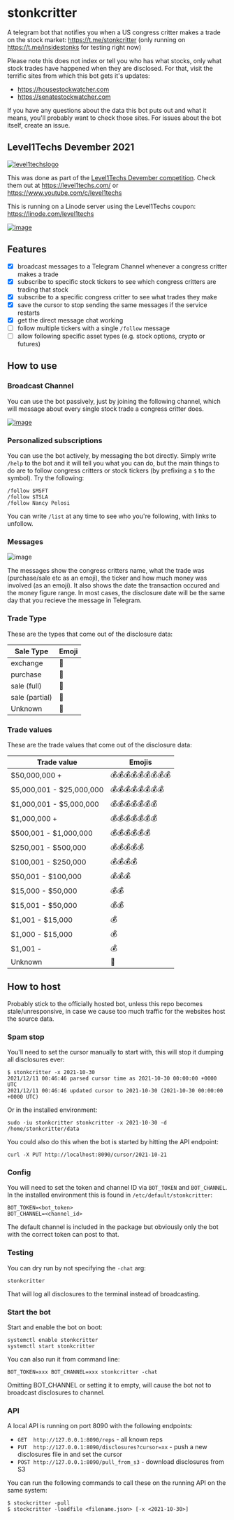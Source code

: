 # stonkcritter

A telegram bot that notifies you when a US congress critter makes a trade on the stock market: https://t.me/stonkcritter (only running on https://t.me/insidestonks for testing right now)

Please note this does not index or tell you who has what stocks, only what stock trades have happened when they are disclosed.  For that, visit the terrific sites from which this bot gets it's updates:

* https://housestockwatcher.com
* https://senatestockwatcher.com

If you have any questions about the data this bot puts out and what it means, you'll probably want to check those sites.  For issues about the bot itself, create an issue.

## Level1Techs Devember 2021

[![level1techslogo](https://level1techs.com/sites/all/themes/l1/img/black-logo.png)](https://level1techs.com/)

This was done as part of the [Level1Techs Devember competition](https://forum.level1techs.com/t/official-devember-2021-welcome/177940).  Check them out at https://level1techs.com/ or https://www.youtube.com/c/level1techs

This is running on a Linode server using the Level1Techs coupon: https://linode.com/level1techs

[![image](https://user-images.githubusercontent.com/4642414/145663935-ca14c03f-c80f-4eaf-9dd4-141049720076.png)](https://linode.com/level1techs
)

## Features

- [x] broadcast messages to a Telegram Channel whenever a congress critter makes a trade
- [x] subscribe to specific stock tickers to see which congress critters are trading that stock
- [x] subscribe to a specific congress critter to see what trades they make
- [x] save the cursor to stop sending the same messages if the service restarts
- [x] get the direct message chat working
- [ ] follow multiple tickers with a single `/follow` message
- [ ] allow following specific asset types (e.g. stock options, crypto or futures)

## How to use

### Broadcast Channel

You can use the bot passively, just by joining the following channel, which will message about every single stock trade a congress critter does.

[![image](https://user-images.githubusercontent.com/4642414/145662011-826cf4a2-457e-4d4b-b806-7897b00991a5.png)](https://t.me/stonkcritter)

### Personalized subscriptions

You can use the bot actively, by messaging the bot directly.  Simply write `/help` to the bot and it will tell you what you can do, but the main
things to do are to follow congress critters or stock tickers (by prefixing a `$` to the symbol).  Try the following:

    /follow $MSFT
    /follow $TSLA
    /follow Nancy Pelosi

You can write `/list` at any time to see who you're following, with links to unfollow.

### Messages

![image](https://user-images.githubusercontent.com/4642414/145661696-f2f222b4-5ece-4107-a6c3-6251056366c6.png)

The messages show the congress critters name, what the trade was (purchase/sale etc as an emoji), the ticker and how much money was involved (as an emoji).  It also shows the date the transaction occured and the money figure range.  In most cases, the disclosure date will be the same day that you recieve the message in Telegram.

### Trade Type

These are the types that come out of the disclosure data:

| Sale Type | Emoji|
|---|---|
|exchange|🔁|
|purchase|🤑|
|sale (full)|🤮|
|sale (partial)|🤢|
|Unknown|🤷|

### Trade values

These are the trade values that come out of the disclosure data:

| Trade value | Emojis |
|---|---|
|$50,000,000 +|💰💰💰💰💰💰💰💰💰|
|$5,000,001 - $25,000,000|💰💰💰💰💰💰💰💰|
|$1,000,001 - $5,000,000|💰💰💰💰💰💰💰|
|$1,000,000 +|💰💰💰💰💰💰💰|
|$500,001 - $1,000,000|💰💰💰💰💰💰|
|$250,001 - $500,000|💰💰💰💰💰|
|$100,001 - $250,000|💰💰💰💰|
|$50,001 - $100,000|💰💰💰|
|$15,000 - $50,000|💰💰|
|$15,001 - $50,000|💰💰|
|$1,001 - $15,000|💰|
|$1,000 - $15,000|💰|
|$1,001 -|💰|
|Unknown|🙈|

## How to host

Probably stick to the officially hosted bot, unless this repo becomes stale/unresponsive, in case we cause too much traffic for the websites
host the source data.

### Spam stop

You'll need to set the cursor manually to start with, this will stop it dumping all disclosures ever:

    $ stonkcritter -x 2021-10-30
    2021/12/11 00:46:46 parsed cursor time as 2021-10-30 00:00:00 +0000 UTC
    2021/12/11 00:46:46 updated cursor to 2021-10-30 (2021-10-30 00:00:00 +0000 UTC)

Or in the installed environment:

    sudo -iu stonkcritter stonkcritter -x 2021-10-30 -d /home/stonkcritter/data

You could also do this when the bot is started by hitting the API endpoint:

    curl -X PUT http://localhost:8090/cursor/2021-10-21

### Config

You will need to set the token and channel ID via `BOT_TOKEN` and `BOT_CHANNEL`.  In the installed environment
this is found in `/etc/default/stonkcritter`:

    BOT_TOKEN=<bot_token>
    BOT_CHANNEL=<channel_id>

The default channel is included in the package but obviously only the bot with the correct token can post to that.

### Testing

You can dry run by not specifying the `-chat` arg:

    stonkcritter

That will log all disclosures to the terminal instead of broadcasting.

### Start the bot

Start and enable the bot on boot:

    systemctl enable stonkcritter
    systemctl start stonkcritter

You can also run it from command line:

    BOT_TOKEN=xxx BOT_CHANNEL=xxx stonkcritter -chat

Omitting BOT_CHANNEL or setting it to empty, will cause the bot not to broadcast disclosures to channel.

### API

A local API is running on port 8090 with the following endpoints:

* `GET  http://127.0.0.1:8090/reps` - all known reps
* `PUT  http://127.0.0.1:8090/disclosures?cursor=xx` - push a new disclosures file in and set the cursor
* `POST http://127.0.0.1:8090/pull_from_s3` - download disclosures from S3

You can run the following commands to call these on the running API on the same system:

    $ stockcritter -pull
    $ stockcritter -loadfile <filename.json> [-x <2021-10-30>]
